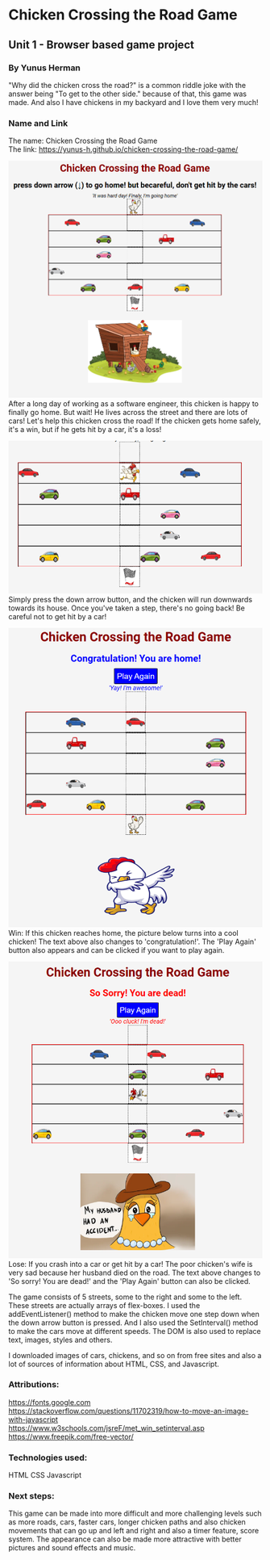 # Chicken Crossing the Road Game
## Unit 1 - Browser based game project
### By Yunus Herman


"Why did the chicken cross the road?" is a common riddle joke with the answer being "To get to the other side." because of that, this game was made. And also I have chickens in my backyard and I love them very much!

### Name and Link
The name: Chicken Crossing the Road Game \
The link: https://yunus-h.github.io/chicken-crossing-the-road-game/

![game layout](images/start.png)
After a long day of working as a software engineer, this chicken is happy to finally go home. But wait! He lives across the street and there are lots of cars! Let's help this chicken cross the road! If the chicken gets home safely, it's a win, but if he gets hit by a car, it's a loss! 


![the game is on](images/chickenrun.png)
Simply press the down arrow button, and the chicken will run downwards towards its house. Once you've taken a step, there's no going back! Be careful not to get hit by a car!   

![win](images/win.png)
Win: If this chicken reaches home, the picture below turns into a cool chicken! The text above also changes to 'congratulation!'. The 'Play Again' button also appears and can be clicked if you want to play again.


![lose](images/dead.png)
Lose: If you crash into a car or get hit by a car! The poor chicken's wife is very sad because her husband died on the road. The text above changes to 'So sorry! You are dead!' and the 'Play Again' button can also be clicked.


The game consists of 5 streets, some to the right and some to the left. These streets are actually arrays of flex-boxes. I used the addEventListener() method to make the chicken move one step down when the down arrow button is pressed. And I also used the SetInterval() method to make the cars move at different speeds. The DOM is also used to replace text, images, styles and others.

I downloaded images of cars, chickens, and so on from free sites and also a lot of sources of information about HTML, CSS, and Javascript.

### Attributions:
https://fonts.google.com \
https://stackoverflow.com/questions/11702319/how-to-move-an-image-with-javascript \
https://www.w3schools.com/jsreF/met_win_setinterval.asp \
https://www.freepik.com/free-vector/ 

### Technologies used:
HTML
CSS
Javascript

### Next steps:
This game can be made into more difficult and more challenging levels such as more roads, cars, faster cars, longer chicken paths and also chicken movements that can go up and left and right and also a timer feature, score system. The appearance can also be made more attractive with better pictures and sound effects and music.
